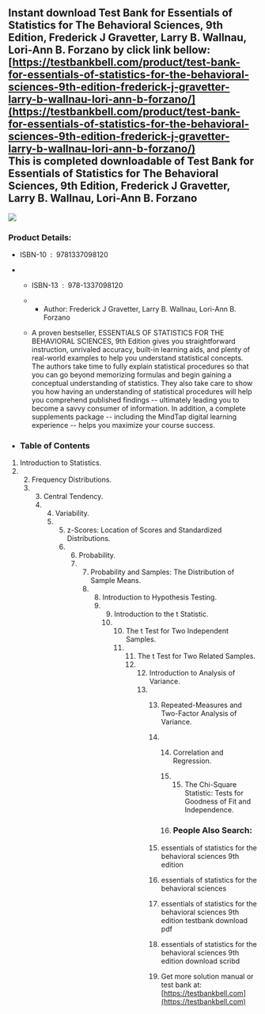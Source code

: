 Instant download **Test Bank for Essentials of Statistics for The Behavioral Sciences, 9th Edition, Frederick J Gravetter, Larry B. Wallnau, Lori-Ann B. Forzano** by click link bellow:  
[https://testbankbell.com/product/test-bank-for-essentials-of-statistics-for-the-behavioral-sciences-9th-edition-frederick-j-gravetter-larry-b-wallnau-lori-ann-b-forzano/](https://testbankbell.com/product/test-bank-for-essentials-of-statistics-for-the-behavioral-sciences-9th-edition-frederick-j-gravetter-larry-b-wallnau-lori-ann-b-forzano/)  
This is completed downloadable of Test Bank for Essentials of Statistics for The Behavioral Sciences, 9th Edition, Frederick J Gravetter, Larry B. Wallnau, Lori-Ann B. Forzano
-------------------------------------------------------------------------------------------------------------------------------------------------------------------------------


![](https://testbankbell.com/wp-content/uploads/2023/05/9781337098120_TestBank-506x600-1.jpg)
### Product Details:


* ISBN-10 ‏ : ‎ 9781337098120
* * ISBN-13 ‏ : ‎ 978-1337098120
  * * Author: Frederick J Gravetter, Larry B. Wallnau, Lori-Ann B. Forzano
   
  * A proven bestseller, ESSENTIALS OF STATISTICS FOR THE BEHAVIORAL SCIENCES, 9th Edition gives you straightforward instruction, unrivaled accuracy, built-in learning aids, and plenty of real-world examples to help you understand statistical concepts. The authors take time to fully explain statistical procedures so that you can go beyond memorizing formulas and begin gaining a conceptual understanding of statistics. They also take care to show you how having an understanding of statistical procedures will help you comprehend published findings -- ultimately leading you to become a savvy consumer of information. In addition, a complete supplements package -- including the MindTap digital learning experience -- helps you maximize your course success.
 
* ### Table of Contents

1. Introduction to Statistics.
2. 2. Frequency Distributions.
   3. 3. Central Tendency.
      4. 4. Variability.
         5. 5. z-Scores: Location of Scores and Standardized Distributions.
            6. 6. Probability.
               7. 7. Probability and Samples: The Distribution of Sample Means.
                  8. 8. Introduction to Hypothesis Testing.
                     9. 9. Introduction to the t Statistic.
                        10. 10. The t Test for Two Independent Samples.
                            11. 11. The t Test for Two Related Samples.
                                12. 12. Introduction to Analysis of Variance.
                                    13. 13. Repeated-Measures and Two-Factor Analysis of Variance.
                                        14. 14. Correlation and Regression.
                                            15. 15. The Chi-Square Statistic: Tests for Goodness of Fit and Independence.
                                               
                                            16. ### People Also Search:
                                           
                                        15. essentials of statistics for the behavioral sciences 9th edition
                                       
                                        16. essentials of statistics for the behavioral sciences
                                       
                                        17. essentials of statistics for the behavioral sciences 9th edition testbank download pdf
                                       
                                        18. essentials of statistics for the behavioral sciences 9th edition download scribd
                                        19.  Get more solution manual or test bank at: [https://testbankbell.com](https://testbankbell.com)
